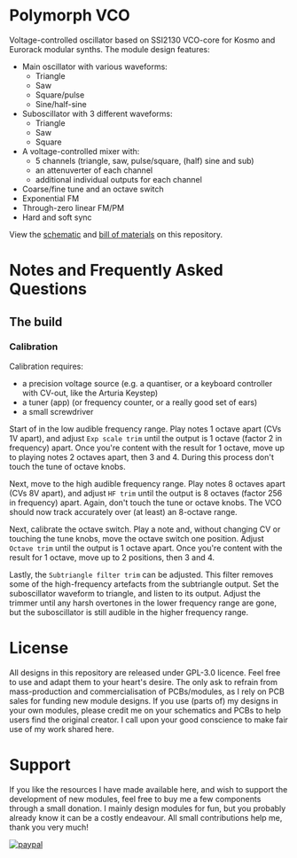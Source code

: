 # Polymorph VCO
 Voltage-controlled oscillator based on SSI2130 VCO-core for Kosmo and Eurorack modular synths. The module design features:
- Main oscillator with various waveforms:
  - Triangle
  - Saw
  - Square/pulse
  - Sine/half-sine
- Suboscillator with 3 different waveforms:
  - Triangle
  - Saw
  - Square
- A voltage-controlled mixer with:
  - 5 channels (triangle, saw, pulse/square, (half) sine and sub)
  - an attenuverter of each channel
  - additional individual outputs for each channel
- Coarse/fine tune and an octave switch
- Exponential FM
- Through-zero linear FM/PM
- Hard and soft sync

View the [schematic](schematic+BOM/Polymorph_VCO.pdf) and [bill of materials](https://htmlpreview.github.io/?https://github.com/TimMJN/Polymorph_VCO/blob/main/schematic%2BBOM/Polymorph_VCO_BOM.html) on this repository.

# Notes and Frequently Asked Questions
## The build

### Calibration
Calibration requires:
- a precision voltage source (e.g. a quantiser, or a keyboard controller with CV-out, like the Arturia Keystep)
- a tuner (app) (or frequency counter, or a really good set of ears)
- a small screwdriver

Start of in the low audible frequency range. Play notes 1 octave apart (CVs 1V apart), and adjust `Exp scale trim` until the output is 1 octave (factor 2 in frequency) apart. Once you're content with the result for 1 octave, move up to playing notes 2 octaves apart, then 3 and 4. During this process don't touch the tune of octave knobs.

Next, move to the high audible frequency range. Play notes 8 octaves apart (CVs 8V apart), and adjust `HF trim` until the output is 8 octaves (factor 256 in frequency) apart. Again, don't touch the tune or octave knobs. The VCO should now track accurately over (at least) an 8-octave range.

Next, calibrate the octave switch. Play a note and, without changing CV or touching the tune knobs, move the octave switch one position. Adjust `Octave trim` until the output is 1 octave apart. Once you're content with the result for 1 octave, move up to 2 positions, then 3 and 4.

Lastly, the `Subtriangle filter trim` can be adjusted. This filter removes some of the high-frequency artefacts from the subtriangle output. Set the suboscillator waveform to triangle, and listen to its output. Adjust the trimmer until any harsh overtones in the lower frequency range are gone, but the suboscillator is still audible in the higher frequency range.

# License
All designs in this repository are released under GPL-3.0 licence. Feel free to use and adapt them to your heart's desire. The only ask to refrain from mass-production and commercialisation of PCBs/modules, as I rely on PCB sales for funding new module designs. If you use (parts of) my designs in your own modules, please credit me on your schematics and PCBs to help users find the original creator. I call upon your good conscience to make fair use of my work shared here.

# Support
If you like the resources I have made available here, and wish to support the development of new modules, feel free to buy me a few components through a small donation. I mainly design modules for fun, but you probably already know it can be a costly endeavour. All small contributions help me, thank you very much!

[![paypal](https://www.paypalobjects.com/en_US/i/btn/btn_donateCC_LG.gif)](https://www.paypal.com/donate?hosted_button_id=FZJELWSAH4UKU)
